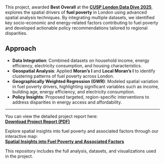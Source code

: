 This project, awarded **Best Overall** at the [**CUSP London Data Dive 2025**](https://cusplondon.ac.uk/), explores the spatial drivers of **fuel poverty** in London using advanced spatial analysis techniques. By integrating multiple datasets, we identified key socio-economic and energy-related factors contributing to fuel poverty and developed actionable policy recommendations tailored to regional disparities.  

## Approach  
- **Data Integration**: Combined datasets on household income, energy efficiency, electricity consumption, and housing characteristics.  
- **Geospatial Analysis**: Applied **Moran’s I** and **Local Moran’s I** to identify clustering patterns of fuel poverty across London.  
- **Geographically Weighted Regression (GWR)**: Modeled spatial variation in fuel poverty drivers, highlighting significant variables such as income, building age, energy efficiency, and electricity consumption.  
- **Policy Insights**: Proposed targeted, region-specific interventions to address disparities in energy access and affordability.  


---  

You can view the detailed project report here:  
[**Download Project Report (PDF)**](CUSP_Group_7.pdf)  

Explore spatial insights into fuel poverty and associated factors through our interactive map:  
[**Spatial Insights into Fuel Poverty and Associated Factors**](https://verali0710.github.io/CUSP_project001/interactive_map_with_all_variables.html)  

This repository includes the full analysis, datasets, and visualizations used in the project.
